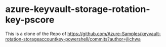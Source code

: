 # azure-keyvault-storage-rotation-key-pscore
This is a clone of the Repo of https://github.com/Azure-Samples/keyvault-rotation-storageaccountkey-powershell/commits?author=jlichwa
